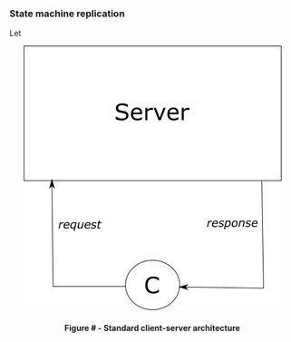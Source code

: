 ### State machine replication

Let 

<div align='center'> 
	<img src="https://github.com/lukamiletic95/papers/blob/master/images/fig4.png" />
	<h4>Figure # - Standard client-server architecture</h4>
</div>
<!--stackedit_data:
eyJoaXN0b3J5IjpbLTI2MTMzMjg1NCwtMTQxNzM5Mjc5OSwxND
c1ODgyNjUxLDE3NDgxNzk2OF19
-->